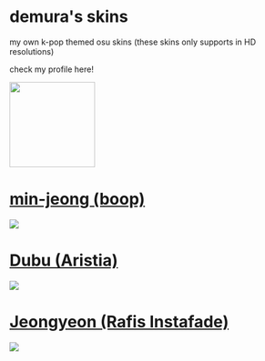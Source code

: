 # demura's skins
my own k-pop themed osu skins (these skins only supports in HD resolutions)

check my profile here! 

 <a href="https://osu.ppy.sh/users/17953700">
  <img src="https://a.ppy.sh/17953700"  
       width="150"
       height="150"></a>
       
 # [min-jeong (boop)](https://drive.google.com/file/d/1-8RL--EMmcLz2s0bbP7ESIxGICdNd3Uc/view?usp=sharing)
[![](https://cdn.discordapp.com/attachments/935012972630265897/1107012939694751916/screenshot008.png)](https://drive.google.com/file/d/1-8RL--EMmcLz2s0bbP7ESIxGICdNd3Uc/view?usp=sharing)
  
# [Dubu (Aristia)](https://drive.google.com/file/d/1dQb5162SEdNNP-0oZggM-iOoE7cmhxak/view?usp=sharing)
[![](https://cdn.discordapp.com/attachments/935012972630265897/1107013200337174598/screenshot009.png)](https://drive.google.com/file/d/1dQb5162SEdNNP-0oZggM-iOoE7cmhxak/view?usp=sharing)
  
# [Jeongyeon (Rafis Instafade)](https://drive.google.com/file/d/16iVuwyN4MPUMX3DFYxdk7t1JJlXrEoF9/view?usp=sharing)
[![](https://cdn.discordapp.com/attachments/935012972630265897/1107013421829996634/screenshot010.png)](https://drive.google.com/file/d/16iVuwyN4MPUMX3DFYxdk7t1JJlXrEoF9/view?usp=sharing)
